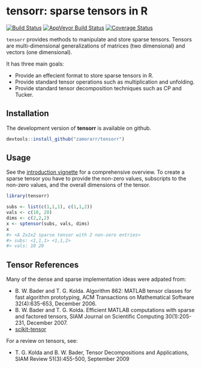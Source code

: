 
<!-- README.md is generated from README.Rmd. Please edit that file -->
tensorr: sparse tensors in R
============================

[![Build Status](https://travis-ci.org/zamorarr/tensorr.svg?branch=master)](https://travis-ci.org/zamorarr/tensorr) [![AppVeyor Build Status](https://ci.appveyor.com/api/projects/status/github/zamorarr/tensorr?branch=master&svg=true)](https://ci.appveyor.com/project/zamorarr/tensorr) [![Coverage Status](https://img.shields.io/codecov/c/github/zamorarr/tensorr/master.svg)](https://codecov.io/github/zamorarr/tensorr?branch=master)

`tensorr` provides methods to manipulate and store sparse tensors. Tensors are multi-dimensional generalizations of matrices (two dimensional) and vectors (one dimensional).

It has three main goals:

-   Provide an effecient format to store sparse tensors in R.
-   Provide standard tensor operations such as multiplication and unfolding.
-   Provide standard tensor decomposition techniques such as CP and Tucker.

Installation
------------

The development version of **tensorr** is available on github.

``` r
devtools::install_github("zamorarr/tensorr")
```

Usage
-----

See the [introduction vignette](https://zamorarr.github.io/tensorr/articles/introduction.html) for a comprehensive overview. To create a sparse tensor you have to provide the non-zero values, subscripts to the non-zero values, and the overall dimensions of the tensor.

``` r
library(tensorr)

subs <- list(c(1,1,1), c(1,1,2))
vals <- c(10, 20)
dims <- c(2,2,2)
x <- sptensor(subs, vals, dims)
x
#> <A 2x2x2 sparse tensor with 2 non-zero entries>
#> subs: <1,1,1> <1,1,2>
#> vals: 10 20
```

Tensor References
-----------------

Many of the dense and sparse implementation ideas were adpated from:

-   B. W. Bader and T. G. Kolda. Algorithm 862: MATLAB tensor classes for fast algorithm prototyping, ACM Transactions on Mathematical Software 32(4):635-653, December 2006.
-   B. W. Bader and T. G. Kolda. Efficient MATLAB computations with sparse and factored tensors, SIAM Journal on Scientific Computing 30(1):205-231, December 2007.
-   [scikit-tensor](https://github.com/mnick/scikit-tensor)

For a review on tensors, see:

-   T. G. Kolda and B. W. Bader, Tensor Decompositions and Applications, SIAM Review 51(3):455-500, September 2009
